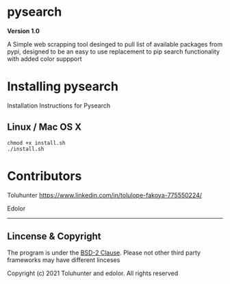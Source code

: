 # pysearch
**Version 1.0**

A Simple web scrapping tool desinged to pull list of available packages from pypi, designed to be an easy to use replacement to pip search functionality with added color suppport 
# Installing pysearch
Installation Instructions for Pysearch

## Linux / Mac OS X 
<pre>
<code>chmod +x install.sh
./install.sh</code>
</pre>



# Contributors
Toluhunter https://www.linkedin.com/in/tolulope-fakoya-775550224/

Edolor

---

## Lincense & Copyright
The program is under the <a href="https://github.com/Toluhunter/pysearch/blob/main/LICENSE">BSD-2 Clause</a>. Please not other third party frameworks may have different linceses

Copyright (c) 2021 Toluhunter and edolor. All rights reserved
